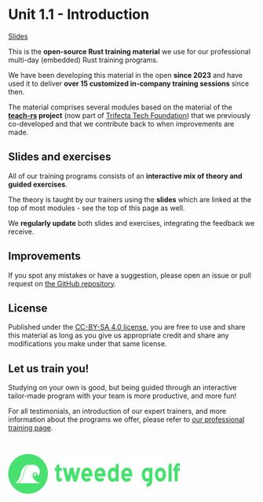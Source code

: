 # Unit 1.1 - Introduction

<a href="/slides/1_1-introduction/" target="_blank">Slides</a>

This is the **open-source Rust training material** we use for our professional multi-day (embedded) Rust training programs.

We have been developing this material in the open **since 2023** and have used it to deliver **over 15 customized in-company training sessions** since then.

The material comprises several modules based on the material of the **[teach-rs](https://trifectatech.org/initiatives/education/) project** (now part of [Trifecta Tech Foundation](https://trifectatech.org)) that we previously co-developed and that we contribute back to when improvements are made.

## Slides and exercises

All of our training programs consists of an **interactive mix of theory and guided exercises**.

The theory is taught by our trainers using the **slides** which are linked at the top of most modules - see the top of this page as well.

We **regularly update** both slides and exercises, integrating the feedback we receive.

## Improvements

If you spot any mistakes or have a suggestion, please open an issue or pull request on [the GitHub repository](https://github.com/tweedegolf/rust-training).

## License

Published under the [CC-BY-SA 4.0 license](https://creativecommons.org/licenses/by-sa/4.0/), you
are free to use and share this material as long as you give us appropriate credit and share any modifications you make under that same license.

## Let us train you!

Studying on your own is good, but being guided through an interactive tailor-made program with your team is more productive, and more fun!

For all testimonials, an introduction of our expert trainers, and more information about the programs we offer, please refer to [our professional training page](https://tweedegolf.nl/en/expertise/rust/workshops).

<p><br><p>

![Tweede golf logo](tweedegolf-logo.svg)
